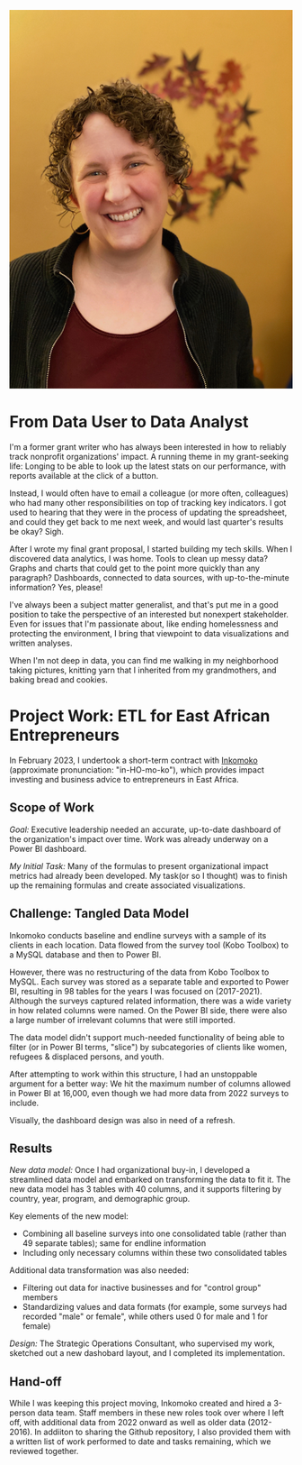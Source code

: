 ![A woman with curly brown hair is smiling at the camera](/assets/lara_headshot.jpg)

# From Data User to Data Analyst
I'm a former grant writer who has always been interested in how to reliably track nonprofit organizations' impact. A running theme in my grant-seeking life: Longing to be able to look up the latest stats on our performance, with reports available at the click of a button.

Instead, I would often have to email a colleague (or more often, colleagues) who had many other responsibilities on top of tracking key indicators. I got used to hearing that they were in the process of updating the spreadsheet, and could they get back to me next week, and would last quarter's results be okay? Sigh.

After I wrote my final grant proposal, I started building my tech skills. When I discovered data analytics, I was home. Tools to clean up messy data? Graphs and charts that could get to the point more quickly than any paragraph? Dashboards, connected to data sources, with up-to-the-minute information? Yes, please!

I've always been a subject matter generalist, and that's put me in a good position to take the perspective of an interested but nonexpert stakeholder. Even for issues that I'm passionate about, like ending homelessness and protecting the environment, I bring that viewpoint to data visualizations and written analyses.

When I'm not deep in data, you can find me walking in my neighborhood taking pictures, knitting yarn that I inherited from my grandmothers, and baking bread and cookies.

# Project Work: ETL for East African Entrepreneurs
In February 2023, I undertook a short-term contract with [Inkomoko](https://www.inkomoko.com/) (approximate pronunciation: "in-HO-mo-ko"), which provides impact investing and business advice to entrepreneurs in East Africa.

## Scope of Work
*Goal:* Executive leadership needed an accurate, up-to-date dashboard  of the organization's impact over time. Work was already underway on a Power BI dashboard.

*My Initial Task:* Many of the formulas to present organizational impact metrics had already been developed. My task(or so I thought) was to finish up the remaining formulas and create associated visualizations.

## Challenge: Tangled Data Model
Inkomoko conducts baseline and endline surveys with a sample of its clients in each location. Data flowed from the survey tool (Kobo Toolbox) to a MySQL database and then to Power BI.

However, there was no restructuring of the data from Kobo Toolbox to MySQL. Each survey was stored as a separate table and exported to Power BI, resulting in 98 tables for the years I was focused on (2017-2021). Although the surveys captured related information, there was a wide variety in how related columns were named. On the Power BI side, there were also a large number of irrelevant columns that were still imported.

The data model didn't support much-needed functionality of being able to filter (or in Power BI terms, "slice") by subcategories of clients like women, refugees & displaced persons, and youth.

After attempting to work within this structure, I had an unstoppable argument for a better way: We hit the maximum number of columns allowed in Power BI at 16,000, even though we had more data from 2022 surveys to include.

Visually, the dashboard design was also in need of a refresh.

## Results
*New data model:* Once I had organizational buy-in, I developed a streamlined data model and embarked on transforming the data to fit it. The new data model has 3 tables with 40 columns, and it supports filtering by country, year, program, and demographic group.

Key elements of the new model:
* Combining all baseline surveys into one consolidated table (rather than 49 separate tables); same for endline information
* Including only necessary columns within these two consolidated tables

Additional data transformation was also needed:
* Filtering out data for inactive businesses and for "control group" members
* Standardizing values and data formats (for example, some surveys had recorded "male" or female", while others used 0 for male and 1 for female)

*Design:* The Strategic Operations Consultant, who supervised my work, sketched out a new dashobard layout, and I completed its implementation.

## Hand-off
While I was keeping this project moving, Inkomoko created and hired a 3-person data team. Staff members in these new roles took over where I left off, with additional data from 2022 onward as well as older data (2012-2016). In addiiton to sharing the Github repository, I also provided them with a written list of work performed to date and tasks remaining, which we reviewed together.


